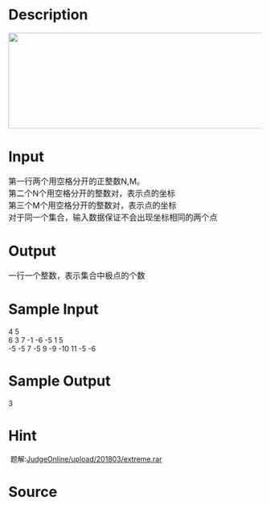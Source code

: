 
# Description

<div class="content"><p><img height="191" alt="" width="779" src="/source/bzoj/2807/img/aHR0cHM6Ly9seWRzeS5jb20vSnVkZ2VPbmxpbmUvdXBsb2FkLzIwMTIwNS8xKDMpLmpwZw==.jpg"/></p>
<p></p></div>

# Input

<div class="content"><p><span style="font-size: medium">第一行两个用空格分开的正整数N,M。<br/>
第二个N个用空格分开的整数对，表示点的坐标<br/>
第三个M个用空格分开的整数对，表示点的坐标<br/>
对于同一个集合，输入数据保证不会出现坐标相同的两个点</span></p></div>

# Output

<div class="content"><p><span style="font-size: medium">一行一个整数，表示集合中极点的个数</span></p></div>

# Sample Input

<div class="content"><span class="sampledata">4 5<br/>
6 3 7 -1 -6 -5 1 5<br/>
-5 -5 7 -5 9 -9 -10 11 -5 -6<br/>
</span></div>

# Sample Output

<div class="content"><span class="sampledata">3</span></div>

# Hint

<div class="content"><p></p><p> 题解:<a href="/JudgeOnline/upload/201803/extreme.rar">JudgeOnline/upload/201803/extreme.rar</a></p><p></p></div>

# Source

<div class="content"><p><a href="problemset.php?search="></a></p></div>

